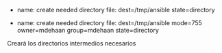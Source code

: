 - name: create needed directory
  file: dest=/tmp/ansible state=directory

- name: create needed directory
  file: dest=/tmp/ansible mode=755 owner=mdehaan group=mdehaan state=directory

Creará los directorios intermedios necesarios

